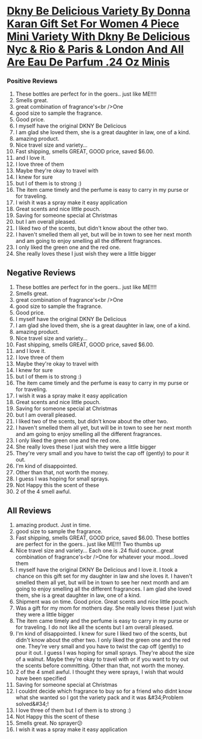 # [Dkny Be Delicious Variety By Donna Karan Gift Set For Women 4 Piece Mini Variety With Dkny Be Delicious Nyc &amp; Rio &amp; Paris &amp; London And All Are Eau De Parfum .24 Oz Minis](https://products.checkmycream.com/products/Dkny-Be-Delicious-Variety-By-Donna-Karan-Gift-Set-For-Women-4-Piece-Mini-Variety-With-Dkny-Be-Delicious-Nyc-and-Rio-and-Paris-and-London-And-All-Are-Eau-De-Parfum-.24-Oz-Minis.html)

### Positive Reviews

<ol>
      <li>These bottles are perfect for in the goers..  just like ME!!!!</li>
      <li>Smells great.</li>
      <li>great combination of fragrance&#x27;s&lt;br /&gt;One</li>
      <li>good size to sample the fragrance.</li>
      <li>Good price.</li>
      <li>I myself have the original DKNY Be Delicious</li>
      <li>I am glad she loved them, she is a great daughter in law, one of a kind.</li>
      <li>amazing product.</li>
      <li>Nice travel size and variety...</li>
      <li>Fast shipping, smells GREAT, GOOD price, saved $6.00.</li>
      <li>and I love it.</li>
      <li>I love three of them</li>
      <li>Maybe they&#x27;re okay to travel with</li>
      <li>I knew for sure</li>
      <li>but I of them is to strong :)</li>
      <li>The item came timely and the perfume is easy to carry in my purse or for traveling.  </li>
      <li>I wish it was a spray make it easy application</li>
      <li>Great scents and nice little pouch.</li>
      <li>Saving for someone special at Christmas</li>
      <li>but I am overall pleased.</li>
      <li>I liked two of the scents, but didn&#x27;t know about the other two.</li>
      <li>I haven&#x27;t smelled them all yet, but will be in town to see her next month and am going to enjoy smelling all the different fragrances.</li>
      <li>I only liked the green one and the red one.</li>
      <li>She really loves these I just wish they were a little bigger</li>
</ol>


<h2>Negative Reviews</h2>
<ol>
<li> These bottles are perfect for in the goers..  just like ME!!!!</li>
<li> Smells great.</li>
<li> great combination of fragrance&#x27;s&lt;br /&gt;One</li>
<li> good size to sample the fragrance.</li>
<li> Good price.</li>
<li> I myself have the original DKNY Be Delicious</li>
<li> I am glad she loved them, she is a great daughter in law, one of a kind.</li>
<li> amazing product.</li>
<li> Nice travel size and variety...</li>
<li> Fast shipping, smells GREAT, GOOD price, saved $6.00.</li>
<li> and I love it.</li>
<li> I love three of them</li>
<li> Maybe they&#x27;re okay to travel with</li>
<li> I knew for sure</li>
<li> but I of them is to strong :)</li>
<li> The item came timely and the perfume is easy to carry in my purse or for traveling.  </li>
<li> I wish it was a spray make it easy application</li>
<li> Great scents and nice little pouch.</li>
<li> Saving for someone special at Christmas</li>
<li> but I am overall pleased.</li>
<li> I liked two of the scents, but didn&#x27;t know about the other two.</li>
<li> I haven&#x27;t smelled them all yet, but will be in town to see her next month and am going to enjoy smelling all the different fragrances.</li>
<li> I only liked the green one and the red one.</li>
<li> She really loves these I just wish they were a little bigger</li>
<li> They&#x27;re very small and you have to twist the cap off (gently) to pour it out.</li>
<li> I&#x27;m kind of disappointed.</li>
<li> Other than that, not worth the money.</li>
<li> I guess I was hoping for small sprays.</li>
<li> Not Happy this the scent of these</li>
<li> 2 of the 4 smell awful.</li>
</ol>

<h2>All Reviews</h2>

<ol>
    <li> amazing product. Just in time.</li>
    <li> good size to sample the fragrance.</li>
    <li> Fast shipping, smells GREAT, GOOD price, saved $6.00. These bottles are perfect for in the goers..  just like ME!!!! Two thumbs up</li>
    <li> Nice travel size and variety... Each one is .24 fluid ounce...great combination of fragrance&#x27;s&lt;br /&gt;One for whatever your mood...loved them</li>
    <li> I myself have the original DKNY Be Delicious and I love it. I took a chance on this gift set for my daughter in law and she loves it. I haven&#x27;t smelled them all yet, but will be in town to see her next month and am going to enjoy smelling all the different fragrances. I am glad she loved them, she is a great daughter in law, one of a kind.</li>
    <li> Shipment was on time. Good price. Great scents and nice little pouch.</li>
    <li> Was a gift for my mom for mothers day. She really loves these I just wish they were a little bigger</li>
    <li> The item came timely and the perfume is easy to carry in my purse or for traveling.  I do not like all the scents but I am overall pleased.</li>
    <li> I&#x27;m kind of disappointed. I knew for sure I liked two of the scents, but didn&#x27;t know about the other two. I only liked the green one and the red one. They&#x27;re very small and you have to twist the cap off (gently) to pour it out. I guess I was hoping for small sprays. They&#x27;re about the size of a walnut. Maybe they&#x27;re okay to travel with or if you want to try out the scents before committing. Other than that, not worth the money.</li>
    <li> 2 of the 4 smell awful. I thought they were sprays, I wish that would have been specified</li>
    <li> Saving for someone special at Christmas</li>
    <li> I couldnt decide which fragrance to buy so for a friend who didnt know what she wanted so I got the variety pack and it was &amp;#34;Problem solved&amp;#34;!</li>
    <li> I love three of them but I of them is to strong :)</li>
    <li> Not Happy this the scent of these</li>
    <li> Smells great. No sprayer😕</li>
    <li> I wish it was a spray make it easy application</li>
</ol>




